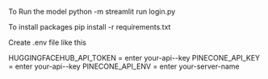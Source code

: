 To Run the model python -m streamlit run login.py

To install packages pip install -r requirements.txt

Create .env file like this

HUGGINGFACEHUB_API_TOKEN = enter your-api--key
PINECONE_API_KEY = enter your-api--key
PINECONE_API_ENV = enter your-server-name
